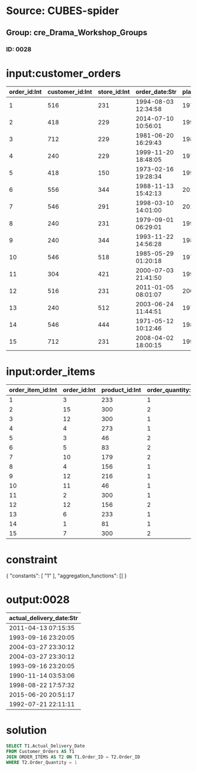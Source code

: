 # Source: CUBES-spider
## Group: cre_Drama_Workshop_Groups
### ID: 0028

# input:customer_orders

| order_id:Int | customer_id:Int | store_id:Int | order_date:Str | planned_delivery_date:Str | actual_delivery_date:Str | other_order_details:Str |
|---|---|---|---|---|---|---|
| 1 | 516 | 231 | 1994-08-03 12:34:58 | 1977-03-11 03:58:19 | 1992-07-21 22:11:11 | nan |
| 2 | 418 | 229 | 2014-07-10 10:56:01 | 1996-08-26 19:19:59 | 1998-08-22 17:57:32 | nan |
| 3 | 712 | 229 | 1981-06-20 16:29:43 | 1980-12-19 05:49:35 | 2011-04-13 07:15:35 | nan |
| 4 | 240 | 229 | 1999-11-20 18:48:05 | 1973-08-20 08:52:39 | 2004-03-27 23:30:12 | nan |
| 5 | 418 | 150 | 1973-02-16 19:28:34 | 1990-09-25 07:14:01 | 2004-04-23 21:19:39 | nan |
| 6 | 556 | 344 | 1988-11-13 15:42:13 | 2012-05-19 00:38:52 | 2015-06-20 20:51:17 | nan |
| 7 | 546 | 291 | 1998-03-10 14:01:00 | 2014-06-18 09:42:23 | 1972-08-15 19:12:14 | nan |
| 8 | 240 | 231 | 1979-09-01 06:29:01 | 1996-05-17 09:10:57 | 1996-02-16 04:20:17 | nan |
| 9 | 240 | 344 | 1993-11-22 14:56:28 | 1984-05-07 12:05:33 | 1976-05-20 03:24:23 | nan |
| 10 | 546 | 518 | 1985-05-29 01:20:18 | 1977-07-08 16:35:46 | 2003-12-16 23:37:19 | nan |
| 11 | 304 | 421 | 2000-07-03 21:41:50 | 1994-08-08 03:08:23 | 1990-11-14 03:53:06 | nan |
| 12 | 516 | 231 | 2011-01-05 08:01:07 | 2004-04-24 01:52:57 | 1993-09-16 23:20:05 | nan |
| 13 | 240 | 512 | 2003-06-24 11:44:51 | 1979-05-15 03:00:09 | 2011-04-23 06:39:09 | nan |
| 14 | 546 | 444 | 1971-05-12 10:12:46 | 1987-03-21 18:50:27 | 2016-10-18 16:11:20 | nan |
| 15 | 712 | 231 | 2008-04-02 18:00:15 | 1994-11-12 04:49:11 | 1996-04-13 19:05:34 | nan |

# input:order_items

| order_item_id:Int | order_id:Int | product_id:Int | order_quantity:Str | other_item_details:Str |
|---|---|---|---|---|
| 1 | 3 | 233 | 1 | nan |
| 2 | 15 | 300 | 2 | nan |
| 3 | 12 | 300 | 1 | nan |
| 4 | 4 | 273 | 1 | nan |
| 5 | 3 | 46 | 2 | nan |
| 6 | 5 | 83 | 2 | nan |
| 7 | 10 | 179 | 2 | nan |
| 8 | 4 | 156 | 1 | nan |
| 9 | 12 | 216 | 1 | nan |
| 10 | 11 | 46 | 1 | nan |
| 11 | 2 | 300 | 1 | nan |
| 12 | 12 | 156 | 2 | nan |
| 13 | 6 | 233 | 1 | nan |
| 14 | 1 | 81 | 1 | nan |
| 15 | 7 | 300 | 2 | nan |

# constraint

{
  "constants": [
    "1"
  ],
  "aggregation_functions": []
}

# output:0028

| actual_delivery_date:Str |
|---|
| 2011-04-13 07:15:35 |
| 1993-09-16 23:20:05 |
| 2004-03-27 23:30:12 |
| 2004-03-27 23:30:12 |
| 1993-09-16 23:20:05 |
| 1990-11-14 03:53:06 |
| 1998-08-22 17:57:32 |
| 2015-06-20 20:51:17 |
| 1992-07-21 22:11:11 |

# solution

```sql
SELECT T1.Actual_Delivery_Date
FROM Customer_Orders AS T1
JOIN ORDER_ITEMS AS T2 ON T1.Order_ID = T2.Order_ID
WHERE T2.Order_Quantity = 1
```
